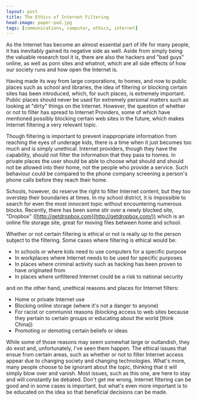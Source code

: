 ```yaml
---
layout: post
title: The Ethics of Internet Filtering
head-image: paper-pad.jpg
tags: [communications, computer, ethics, internet]
---
```


As the Internet has become an almost essential part of life for many
people, it has inevitably gained its negative side as well. Aside from
simply being the valuable research tool it is, there are also the
hackers and "bad guys" online, as well as porn sites and whatnot, which
are all side effects of how our society runs and how open the Internet
is.

Having made its way from large corporations, to homes, and now to public
places such as school and libraries, the idea of filtering or blocking
certain sites has been introduced, which, for such places, is extremely
important. Public places should never be used for extremely personal
matters such as looking at "dirty" things on the Internet. However, the
question of whether or not to filter has spread to Internet Providers,
some of which have mentioned possibly blocking certain web sites in the
future, which makes Internet filtering a very relevant topic.

Though filtering is important to prevent inappropriate information from
reaching the eyes of underage kids, there is a time when it just becomes
too much and is simply unethical. Internet providers, though they have
the capability, should not filter the information that they pass to
homes. In private places the user should be able to choose what should
and should not be allowed into their home, not the people who provide a
service. Such behaviour could be compared to the phone company screening
a person's phone calls before they reach their home.

Schools, however, do reserve the right to filter Internet content, but
they too overstep their boundaries at times. In my school district, it
is impossible to search for even the most innocent topic without
encountering numerous blocks. Recently, there has been some stir over a
newly blocked site, "Dropbox"
([http://getdropbox.com](http://getdropbox.com/)) which is an online
file storage site, great for moving files between home and school.

Whether or not certain filtering is ethical or not is really up to the
person subject to the filtering. Some cases where filtering is ethical
would be:

-   In schools or where kids need to use computers for a specific
    purpose
-   In workplaces where Internet needs to be used for specific purposes
-   In places where criminal activity such as hacking has been proven to
    have originated from
-   In places where unfiltered Internet could be a risk to national
    security

and on the other hand, unethical reasons and places for Internet
filters:

-   Home or private Internet use
-   Blocking online storage (where it's not a danger to anyone)
-   For racist or communist reasons (blocking access to web sites
    because they pertain to certain groups or educating about the world
    \[think China\])
-   Promoting or demoting certain beliefs or ideas

While some of those reasons may seem somewhat large or outlandish, they
do exist and, unfortunately, I've seen them happen. The ethical issues
that ensue from certain areas, such as whether or not to filter Internet
access appear due to changing society and changing technologies. What's
more, many people choose to be ignorant about the topic, thinking that
it will simply blow over and vanish. Most issues, such as this one, are
here to stay and will constantly be debated. Don't get me wrong,
Internet filtering can be good and in some cases is important, but
what's even more important is to be educated on the idea so that
beneficial decisions can be made.
